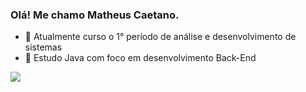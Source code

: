 ### Olá! Me chamo Matheus Caetano.

- 🔭 Atualmente curso o 1° período de análise e desenvolvimento de sistemas
- 🌱 Estudo Java com foco em desenvolvimento Back-End

<picture>
<source
  srcset="https://github-readme-stats.vercel.app/api?username=marqxmatheus&count_private=true&show_icons=true&theme=synthwave"
  media="(prefers-color-scheme: dark)"
/>
<source
  srcset="https://github-readme-stats.vercel.app/api?username=marqxmatheus&show_icons=true"
  media="(prefers-color-scheme: light), (prefers-color-scheme: no-preference)"
/>
<img src="https://github-readme-stats.vercel.app/api?username=marqxmatheus&show_icons=true" />
</picture>

 
 

